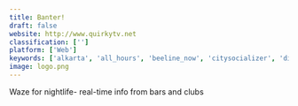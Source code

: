 ```yaml
---
title: Banter!
draft: false 
website: http://www.quirkytv.net
classification: ['']
platform: ['Web']
keywords: ['alkarta', 'all_hours', 'beeline_now', 'citysocializer', 'discotech', 'gigfairy', 'gigstape', 'happenings_app', 'hop', 'jukely', "next_week's_playlist", 'nightler', 'open_cult', 'partle', 'partyup', 'partywith', 'present', 'pukket', 'spot_caller', 'yplan']
image: logo.png
---
```

Waze for nightlife- real-time info from bars and clubs